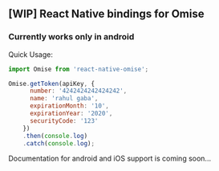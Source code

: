 ## [WIP] React Native bindings for Omise


### Currently works only in android

Quick Usage:

```js
import Omise from 'react-native-omise';

Omise.getToken(apiKey, {
      number: '4242424242424242',
      name: 'rahul gaba',
      expirationMonth: '10',
      expirationYear: '2020',
      securityCode: '123'
    })
    .then(console.log)
    .catch(console.log);
```

Documentation for android and iOS support is coming soon...
